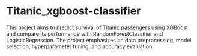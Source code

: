 # Titanic_xgboost-classifier
This project aims to predict survival of Titanic passengers using XGBoost and compare its performance with RandomForestClassifier and LogisticRegression. The project emphasizes on data preprocessing, model selection, hyperparameter tuning, and accuracy evaluation.
